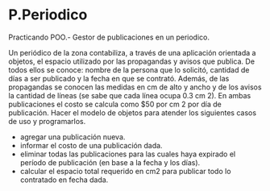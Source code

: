 # P.Periodico
Practicando POO.- Gestor de publicaciones en un periodico.

Un periódico de la zona contabiliza, a través de una aplicación orientada a objetos, el espacio utilizado por las propagandas y avisos que publica. De todos ellos se conoce: nombre de la persona que lo solicitó, cantidad de días a ser publicado y la fecha en que se contrató. Además, de las propagandas se conocen las medidas en cm de alto y ancho y de los avisos la cantidad de líneas (se sabe que cada línea ocupa 0.3 cm 2). En ambas publicaciones el costo se calcula como $50 por cm 2 por día de publicación.
Hacer el modelo de objetos para atender los siguientes casos de uso y programarlos. 

- agregar una publicación nueva.
- informar el costo de una publicación dada.
- eliminar todas las publicaciones para las cuales haya expirado el período de publicación 
   (en base a la fecha y los días).
- calcular el espacio total requerido en cm2 para publicar todo lo contratado en fecha dada.

